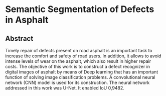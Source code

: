 # Semantic Segmentation of Defects in Asphalt

## Abstract

Timely repair of defects present on road asphalt is an important task to increase the comfort and safety of road users. In addition, it allows to avoid intense levels of wear on the asphalt, which also result in higher repair costs. The objective of this work is to construct a defect recognizer in digital images of asphalt by means of Deep learning that has an important function of solving image classification problems.  A convolutional neural network (CNN) model is used for its construction. The neural network addressed in this work was U-Net. It enabled IoU 0,9482.
